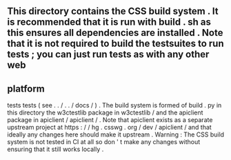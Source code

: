This
directory
contains
the
CSS
build
system
.
It
is
recommended
that
it
is
run
with
build
.
sh
as
this
ensures
all
dependencies
are
installed
.
Note
that
it
is
not
required
to
build
the
testsuites
to
run
tests
;
you
can
just
run
tests
as
with
any
other
web
-
platform
-
tests
tests
(
see
.
.
/
.
.
/
docs
/
)
.
The
build
system
is
formed
of
build
.
py
in
this
directory
the
w3ctestlib
package
in
w3ctestlib
/
and
the
apiclient
package
in
apiclient
/
apiclient
/
.
Note
that
apiclient
exists
as
a
separate
upstream
project
at
https
:
/
/
hg
.
csswg
.
org
/
dev
/
apiclient
/
and
that
ideally
any
changes
here
should
make
it
upstream
.
Warning
:
The
CSS
build
system
is
not
tested
in
CI
at
all
so
don
'
t
make
any
changes
without
ensuring
that
it
still
works
locally
.
